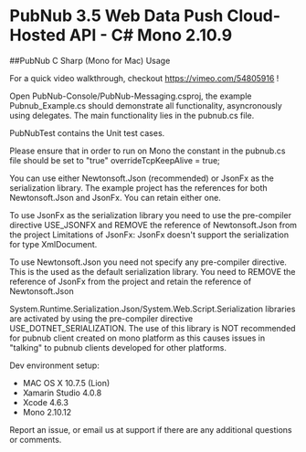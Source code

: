 # PubNub 3.5 Web Data Push Cloud-Hosted API - C# Mono 2.10.9 
##PubNub C Sharp (Mono for Mac) Usage

For a quick video walkthrough, checkout https://vimeo.com/54805916 !

Open PubNub-Console/PubNub-Messaging.csproj, the example Pubnub_Example.cs should demonstrate all functionality, asyncronously using delegates. The main functionality lies in the pubnub.cs file.

PubNubTest contains the Unit test cases.

Please ensure that in order to run on Mono the constant in the pubnub.cs file should be set to "true"
overrideTcpKeepAlive = true;

You can use either Newtonsoft.Json (recommended) or JsonFx as the serialization library. The example project has the references for both Newtonsoft.Json and JsonFx. You can retain either one.

To use JsonFx as the serialization library you need to use the pre-compiler directive USE_JSONFX and REMOVE the reference of Newtonsoft.Json from the project
Limitations of JsonFx: JsonFx doesn't support the serialization for type XmlDocument.

To use Newtonsoft.Json you need not specify any pre-compiler directive. This is the used as the default serialization library. You need to REMOVE the reference of JsonFx from the project and retain the reference of Newtonsoft.Json

System.Runtime.Serialization.Json/System.Web.Script.Serialization libraries are activated by using the pre-compiler directive USE_DOTNET_SERIALIZATION. The use of this library is NOT recommended for pubnub client created on mono platform as this causes issues in "talking" to pubnub clients developed for other platforms.

Dev environment setup:
- MAC OS X 10.7.5 (Lion)
- Xamarin Studio 4.0.8
- Xcode 4.6.3
- Mono 2.10.12 

Report an issue, or email us at support if there are any additional questions or comments.


